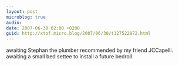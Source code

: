 ```yaml
---
layout: post
microblog: true
audio: 
date: 2007-06-30 02:00 +0200
guid: http://xtof.micro.blog/2007/06/30/t127522872.html
---
```

awaiting Stephan the plumber recommended by my friend JCCapelli. awaiting a small bed settee to install a future bedroll.
